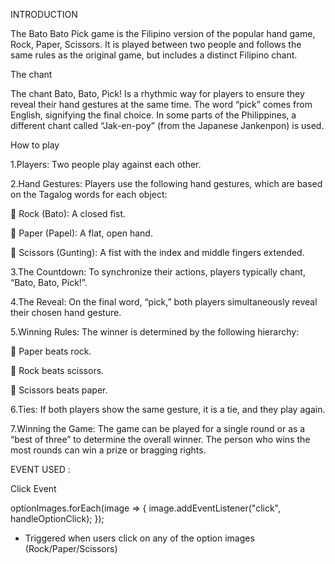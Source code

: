 INTRODUCTION

The Bato Bato Pick game is the Filipino version of the popular hand game, Rock, Paper, Scissors. It is played between two people and follows the same rules as the original game, but includes a distinct Filipino chant. 

The chant

The chant Bato, Bato, Pick! Is a rhythmic way for players to ensure they reveal their hand gestures at the same time. The word “pick” comes from English, signifying the final choice. In some parts of the Philippines, a different chant called “Jak-en-poy” (from the Japanese Jankenpon) is used. 

How to play

1.Players: Two people play against each other.

2.Hand Gestures: Players use the following hand gestures, which are based on the Tagalog words for each object:

  	Rock (Bato): A closed fist.
  
  	Paper (Papel): A flat, open hand.
  
  	Scissors (Gunting): A fist with the index and middle fingers extended.
  
3.The Countdown: To synchronize their actions, players typically chant, “Bato, Bato, Pick!”.

4.The Reveal: On the final word, “pick,” both players simultaneously reveal their chosen hand gesture.

5.Winning Rules: The winner is determined by the following hierarchy:

  	Paper beats rock.
  
  	Rock beats scissors.
  
  	Scissors beats paper.
  
6.Ties: If both players show the same gesture, it is a tie, and they play again.

7.Winning the Game: The game can be played for a single round or as a “best of three” to determine the overall winner. The person who wins the most rounds can win a prize or bragging rights.


EVENT USED :

Click Event 

optionImages.forEach(image => {
  image.addEventListener("click", handleOptionClick);
});

- Triggered when users click on any of the option images (Rock/Paper/Scissors)

